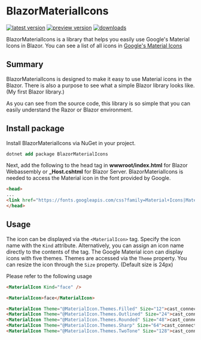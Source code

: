 # BlazorMaterialIcons
[![latest version](https://img.shields.io/nuget/v/BlazorMaterialIcons)](https://www.nuget.org/packages/BlazorMaterialIcons)
[![preview version](https://img.shields.io/nuget/v/BlazorMaterialIcons)](https://www.nuget.org/packages/BlazorMaterialIcons/absoluteLatest)
[![downloads](https://img.shields.io/nuget/dt/BlazorMaterialIcons)](https://www.nuget.org/packages/BlazorMaterialIcons)

BlazorMaterialIcons is a library that helps you easily use Google's Material Icons in Blazor.
You can see a list of all icons in [Google's Material Icons](https://material.io/resources/icons/?style=baseline)


## Summary

BlazorMaterialIcons is designed to make it easy to use Material icons in the Blazor. There is also a purpose to see what a simple Blazor library looks like. (My first Blazor library.)

As you can see from the source code, this library is so simple that you can easily understand the Razor or Blazor environment.


## Install package

Install BlazorMaterialIcons via NuGet in your project.

```ps
dotnet add package BlazorMaterialIcons
```

Next, add the following to the head tag in **wwwroot/index.html** for Blazor Webassembly or **_Host.cshtml** for Blazor Server.
BlazorMaterialIcons is needed to access the Material icon in the font provided by Google.

```html
<head>
...
<link href="https://fonts.googleapis.com/css?family=Material+Icons|Material+Icons+Outlined|Material+Icons+Sharp|Material+Icons+Round|Material+Icons+Two+Tone" rel="stylesheet">
</head>
```


## Usage

The icon can be displayed via the `<MaterialIcon>` tag.
Specify the icon name with the `Kind` attribute. Alternatively, you can assign an icon name directly to the contents of the tag.
The Google Material icon can display icons with five themes. Themes are accessed via the `Theme` property.
You can resize the icon through the `Size` property. (Default size is 24px)

Please refer to the following usage

```html
<MaterialIcon Kind="face" />

<MaterialIcon>face</MaterialIcon>

<MaterialIcon Theme="@MaterialIcon.Themes.Filled" Size="12">cast_connected</MaterialIcon>
<MaterialIcon Theme="@MaterialIcon.Themes.Outlined" Size="24">cast_connected</MaterialIcon>
<MaterialIcon Theme="@MaterialIcon.Themes.Rounded" Size="48">cast_connected</MaterialIcon>
<MaterialIcon Theme="@MaterialIcon.Themes.Sharp" Size="64">cast_connected</MaterialIcon>
<MaterialIcon Theme="@MaterialIcon.Themes.TwoTone" Size="128">cast_connected</MaterialIcon>
```

